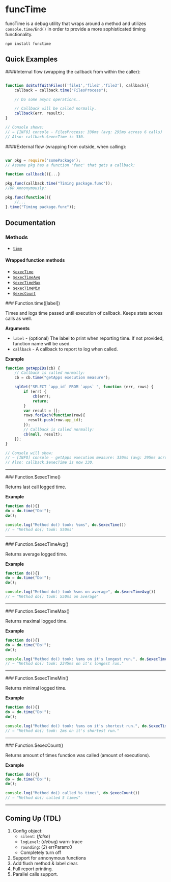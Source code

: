 # funcTime

funcTime is a debug utility that wraps around a method and utilizes `console.time/End()`
in order to provide a more sophisticated timing functionality.

    npm install functime

## Quick Examples

####Internal flow (wrapping the callback from within the caller):
```javascript

function doStuffWithFiles(['file1','file2','file3'], callback){
    callback = callback.time("FilesProcess");

    // Do some async operations..

    // Callback will be called normally.
    callback(err, result);
}

// Console shows:
// → [INFO] console - FilesProcess: 330ms (avg: 295ms across 6 calls)
// Also: callback.$execTime is 330.

```

####External flow (wrapping from outside, when calling):
```javascript

var pkg = require('somePackage');
// Assume pkg has a function 'func' that gets a callback:

function callback(){...}

pkg.func(callback.time("Timing package.func"));
//OR Annonymously:

pkg.func(function(){
    //...
}.time("Timing package.func"));

```


## Documentation

### Methods

* [`time`](#time)

#### Wrapped function methods

* [`$execTime`](#execTime)
* [`$execTimeAvg`](#execTimeAvg)
* [`$execTimeMax`](#execTimeMax)
* [`$execTimeMin`](#execTimeMin)
* [`$execCount`](#execCount)


<a name="time" />
### Function.time([label])

Times and logs time passed until execution of callback.
Keeps stats across calls as well.

__Arguments__

* `label` - (optional) The label to print when reporting time. If not provided, function name will be used.
* `callback` - A callback to report to log when called.

__Example__


```js
function getAppIDs(cb) {
    // Callback is called normally:
    cb = cb.time("getApps execution measure");

    sqlGet("SELECT `app_id` FROM `apps` ", function (err, rows) {
        if (err) {
            cb(err);
            return;
        }
        var result = [];
        rows.forEach(function(row){
          result.push(row.app_id);
        });
        // Callback is called normally:
        cb(null, result);
    });
}

// Console will show:
// → [INFO] console - getApps execution measure: 330ms (avg: 295ms across 6 calls)
// Also: callback.$execTime is now 330.

```

---------------------------------------

<a name="execTime" />
### Function.$execTime()

Returns last call logged time.

__Example__


```js
function do(){}
do = do.time("Do!");
do();

console.log("Method do() took: %sms", do.$execTime())
// → "Method do() took: 550ms"

```

---------------------------------------

<a name="execTimeAvg" />
### Function.$execTimeAvg()

Returns average logged time.

__Example__


```js
function do(){}
do = do.time("Do!");
do();

console.log("Method do() took %sms on average", do.$execTimeAvg())
// → "Method do() took: 550ms on average"

```

---------------------------------------

<a name="execTimeMax" />
### Function.$execTimeMax()

Returns maximal logged time.

__Example__


```js
function do(){}
do = do.time("Do!");
do();

console.log("Method do() took: %sms on it's longest run.", do.$execTimeMin())
// → "Method do() took: 2345ms on it's longest run."

```

---------------------------------------

<a name="execTimeMin" />
### Function.$execTimeMin()

Returns minimal logged time.

__Example__


```js
function do(){}
do = do.time("Do!");
do();

console.log("Method do() took: %sms on it's shortest run.", do.$execTimeMin())
// → "Method do() took: 2ms on it's shortest run."

```

---------------------------------------

<a name="execCount" />
### Function.$execCount()

Returns amount of times function was called (amount of executions).

__Example__


```js
function do(){}
do = do.time("Do!");
do();

console.log("Method do() called %s times", do.$execCount())
// → "Method do() called 5 times"

```

---------------------------------------


## Coming Up (TDL)

1. Config object:
   * `silent`: (_false_)
   * `logLevel`: (_debug_) warn-trace
   * `rounding`: (_2_) errParam:0
   * Completely turn off
2. Support for annonymous functions
3. Add flush method & label clear.
4. Full report printing.
5. Parallel calls support.